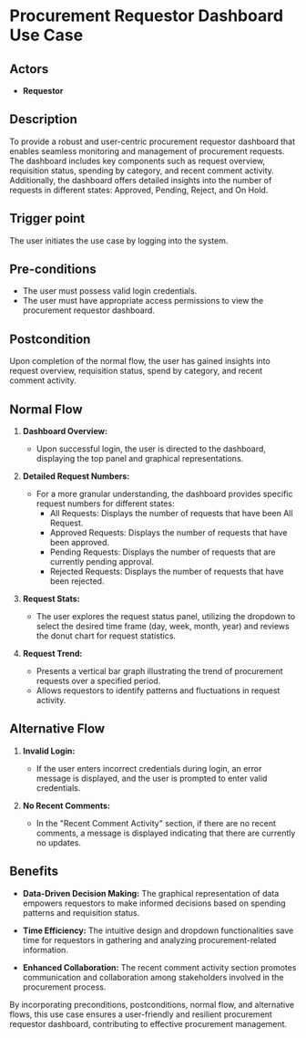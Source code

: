 # Procurement Requestor Dashboard Use Case

## Actors
- **Requestor**

## Description
To provide a robust and user-centric procurement requestor dashboard that enables seamless monitoring and management of procurement requests. The dashboard includes key components such as request overview, requisition status, spending by category, and recent comment activity. Additionally, the dashboard offers detailed insights into the number of requests in different states: Approved, Pending, Reject, and On Hold.

## Trigger point
The user initiates the use case by logging into the system.

## Pre-conditions
- The user must possess valid login credentials.
- The user must have appropriate access permissions to view the procurement requestor dashboard.

## Postcondition
Upon completion of the normal flow, the user has gained insights into request overview, requisition status, spend by category, and recent comment activity.

## Normal Flow

1. **Dashboard Overview:**
   - Upon successful login, the user is directed to the dashboard, displaying the top panel and graphical representations.
   
2. **Detailed Request Numbers:**
   - For a more granular understanding, the dashboard provides specific request numbers for different states:
     - All Requests: Displays the number of requests that have been All Request.
     - Approved Requests: Displays the number of requests that have been approved.
     - Pending Requests: Displays the number of requests that are currently pending approval.
     - Rejected Requests: Displays the number of requests that have been rejected.

3. **Request Stats:**
   - The user explores the request status panel, utilizing the dropdown to select the desired time frame (day, week, month, year) and reviews the donut chart for request statistics.

4. **Request Trend:**
   - Presents a vertical bar graph illustrating the trend of procurement requests over a specified period.
   - Allows requestors to identify patterns and fluctuations in request activity.

## Alternative Flow

1. **Invalid Login:**
   - If the user enters incorrect credentials during login, an error message is displayed, and the user is prompted to enter valid credentials.

2. **No Recent Comments:**
   - In the "Recent Comment Activity" section, if there are no recent comments, a message is displayed indicating that there are currently no updates.

## Benefits
- **Data-Driven Decision Making:**
  The graphical representation of data empowers requestors to make informed decisions based on spending patterns and requisition status.
  
- **Time Efficiency:**
  The intuitive design and dropdown functionalities save time for requestors in gathering and analyzing procurement-related information.

- **Enhanced Collaboration:**
  The recent comment activity section promotes communication and collaboration among stakeholders involved in the procurement process.

By incorporating preconditions, postconditions, normal flow, and alternative flows, this use case ensures a user-friendly and resilient procurement requestor dashboard, contributing to effective procurement management.
